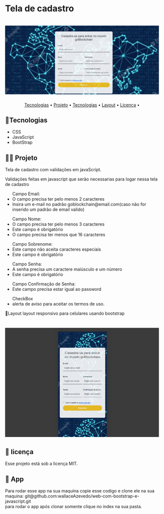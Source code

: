  # Tela de cadastro 

 <h1 align="center">
  <img alt="TelaDeCadastro" title="#TelaDeCadastro" src="./img/telaCadastro.png" />
</h1>

<p align="center">
 <a href="#tecnologia">Tecnologias</a> •
 <a href="#projeto">Projeto</a> • 
 <a href="#tecnologias">Tecnologias</a> • 
 <a href="#layout">Layout</a> • 
 <a href="#Licença">Licença</a> • 
</p>

<h2 align="left" class="tecnologia">🧠Tecnologias</h2>
<ul>
<li>CSS
<li>JavaScript
<li>BootStrap
</ul>

<h2 align="left" class="projeto">🥷🏼 Projeto</h2>
Tela de cadastro com validações em javaScript.

 Validações feitas em javascript que serão necessarias para logar nessa tela de cadastro
<ul> Campo Email:
<li> O campo precisa ter pelo menos 2 caracteres
<li>Insira um e-mail no padrão goblockchain@email.com(caso não for inserido um padrão de email valido)
</ul>
<ul> Campo Nome:
<li>O campo precisa ter pelo menos 3 caracteres
<li>Este campo é obrigatório
<li>O campo precisa ter menos que 16 caracteres
</ul>
<ul> Campo Sobrenome:
<li>Este campo não aceita caracteres especiais
<li>Este campo é obrigatório
</ul>
<ul> Campo Senha:
<li>A senha precisa um caractere maiúsculo e um número
<li>Este campo é obrigatório
</ul>
<ul> Campo Confirmação de Senha:
<li>Este campo precisa estar igual ao password
</ul>
<ul> CheckBox
<li>alerta  de aviso para aceitar os termos de uso.
</ul

<h2 align="left" class="layout"> 📱Layout</h2>
layout responsivo para celulares usando bootstrap

<h1 align="center">
  <img alt="TelaDeCadastro" title="#TelaDeCadastro" src="./img/responsivo.png" />
</h1>

<h2 align="left" class="Licença">📝 licença</h2>
Esse projeto está sob a licença MIT.

<h2 align="left" class="App">📲 App</h2>
Para rodar esse app na sua maquina copie esse codigo e clone ele na sua maquina: git@github.com:wallaceAzevedo/web-com-bootstrap-e-javascript.git </br>
para rodar o app após clonar somente clique no index na sua pasta.